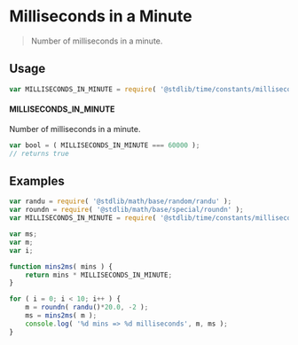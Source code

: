 # Milliseconds in a Minute

> Number of milliseconds in a minute.

<section class="usage">

## Usage

``` javascript
var MILLISECONDS_IN_MINUTE = require( '@stdlib/time/constants/milliseconds-in-minute' );
```

#### MILLISECONDS_IN_MINUTE

Number of milliseconds in a minute.

``` javascript
var bool = ( MILLISECONDS_IN_MINUTE === 60000 );
// returns true
```

</section>

<!-- /.usage -->


<section class="examples">

## Examples

``` javascript
var randu = require( '@stdlib/math/base/random/randu' );
var roundn = require( '@stdlib/math/base/special/roundn' );
var MILLISECONDS_IN_MINUTE = require( '@stdlib/time/constants/milliseconds-in-minute' );

var ms;
var m;
var i;

function mins2ms( mins ) {
    return mins * MILLISECONDS_IN_MINUTE;
}

for ( i = 0; i < 10; i++ ) {
    m = roundn( randu()*20.0, -2 );
    ms = mins2ms( m );
    console.log( '%d mins => %d milliseconds', m, ms );
}
```

</section>

<!-- /.examples -->


<section class="links">

</section>

<!-- /.links -->

